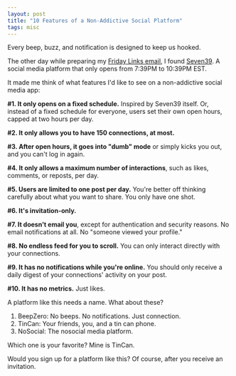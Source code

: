 ```yaml
---
layout: post
title: "10 Features of a Non-Addictive Social Platform"
tags: misc
---
```


Every beep, buzz, and notification is designed to keep us hooked.

The other day while preparing my [Friday Links email](https://fridaylinks.beehiiv.com/subscribe), I found [Seven39](https://www.seven39.com/). A social media platform that only opens from 7:39PM to 10:39PM EST.

It made me think of what features I'd like to see on a non-addictive social media app:

**#1. It only opens on a fixed schedule.** Inspired by Seven39 itself. Or, instead of a fixed schedule for everyone, users set their own open hours, capped at two hours per day.

**#2. It only allows you to have 150 connections, at most.**

**#3. After open hours, it goes into "dumb" mode** or simply kicks you out, and you can't log in again.

**#4. It only allows a maximum number of interactions**, such as likes, comments, or reposts, per day.

**#5. Users are limited to one post per day.** You're better off thinking carefully about what you want to share. You only have one shot.

**#6. It's invitation-only.**

**#7. It doesn't email you**, except for authentication and security reasons. No email notifications at all. No "someone viewed your profile."

**#8. No endless feed for you to scroll.** You can only interact directly with your connections.

**#9. It has no notifications while you're online.** You should only receive a daily digest of your connections' activity on your post.

**#10. It has no metrics.** Just likes.

A platform like this needs a name. What about these?
1. BeepZero: No beeps. No notifications. Just connection.
2. TinCan: Your friends, you, and a tin can phone.
3. NoSocial: The nosocial media platform.

Which one is your favorite? Mine is TinCan. 

Would you sign up for a platform like this? Of course, after you receive an invitation.
